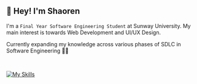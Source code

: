 ## 👋 Hey! I'm Shaoren 

I'm a `Final Year Software Engineering Student` at Sunway University. My main interest is towards Web Development and UI/UX Design.

Currently expanding my knowledge across various phases of SDLC in Software Engineering 🙌🏻

<br>

[![My Skills](https://skillicons.dev/icons?i=php,js,java,cpp,vue,bootstrap,html,css,pug,sass,mysql,figma)](https://skillicons.dev)

